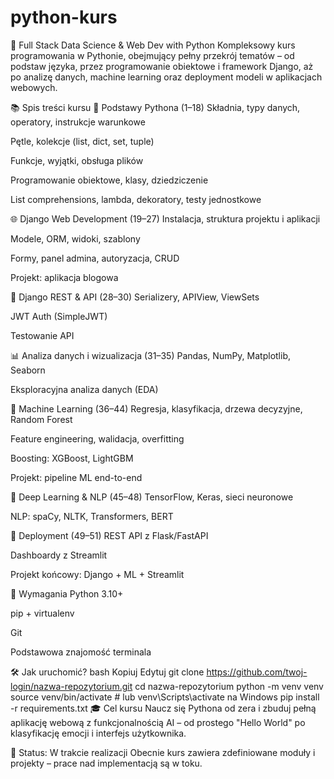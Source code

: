 # python-kurs

🐍 Full Stack Data Science & Web Dev with Python
Kompleksowy kurs programowania w Pythonie, obejmujący pełny przekrój tematów – od podstaw języka, przez programowanie obiektowe i framework Django, aż po analizę danych, machine learning oraz deployment modeli w aplikacjach webowych.

📚 Spis treści kursu
🧠 Podstawy Pythona (1–18)
Składnia, typy danych, operatory, instrukcje warunkowe

Pętle, kolekcje (list, dict, set, tuple)

Funkcje, wyjątki, obsługa plików

Programowanie obiektowe, klasy, dziedziczenie

List comprehensions, lambda, dekoratory, testy jednostkowe

🌐 Django Web Development (19–27)
Instalacja, struktura projektu i aplikacji

Modele, ORM, widoki, szablony

Formy, panel admina, autoryzacja, CRUD

Projekt: aplikacja blogowa

🧪 Django REST & API (28–30)
Serializery, APIView, ViewSets

JWT Auth (SimpleJWT)

Testowanie API

📊 Analiza danych i wizualizacja (31–35)
Pandas, NumPy, Matplotlib, Seaborn

Eksploracyjna analiza danych (EDA)

🤖 Machine Learning (36–44)
Regresja, klasyfikacja, drzewa decyzyjne, Random Forest

Feature engineering, walidacja, overfitting

Boosting: XGBoost, LightGBM

Projekt: pipeline ML end-to-end

🧠 Deep Learning & NLP (45–48)
TensorFlow, Keras, sieci neuronowe

NLP: spaCy, NLTK, Transformers, BERT

🚀 Deployment (49–51)
REST API z Flask/FastAPI

Dashboardy z Streamlit

Projekt końcowy: Django + ML + Streamlit

📌 Wymagania
Python 3.10+

pip + virtualenv

Git

Podstawowa znajomość terminala

🛠️ Jak uruchomić?
bash
Kopiuj
Edytuj
git clone https://github.com/twoj-login/nazwa-repozytorium.git
cd nazwa-repozytorium
python -m venv venv
source venv/bin/activate  # lub venv\Scripts\activate na Windows
pip install -r requirements.txt
🎓 Cel kursu
Naucz się Pythona od zera i zbuduj pełną aplikację webową z funkcjonalnością AI – od prostego "Hello World" po klasyfikację emocji i interfejs użytkownika.

📌 Status: W trakcie realizacji
Obecnie kurs zawiera zdefiniowane moduły i projekty – prace nad implementacją są w toku.
